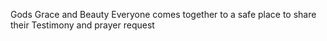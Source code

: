 Gods Grace and Beauty
Everyone comes together to a safe place to share their Testimony and prayer request 
